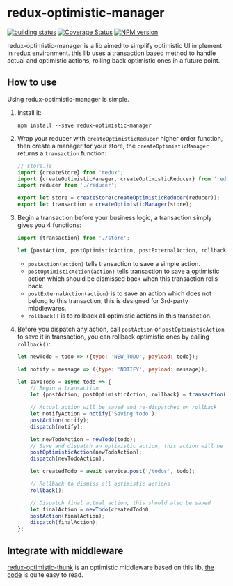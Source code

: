 # redux-optimistic-manager
[![building status](https://img.shields.io/travis/ecomfe/redux-optimistic-manager.svg?style=flat)](https://travis-ci.org/ecomfe/redux-optimistic-manager)
[![Coverage Status](https://img.shields.io/coveralls/ecomfe/redux-optimistic-manager.svg?style=flat)](https://coveralls.io/github/ecomfe/redux-optimistic-manager)
[![NPM version](https://img.shields.io/npm/v/redux-optimistic-manager.svg?style=flat)](https://www.npmjs.com/package/redux-optimistic-manager)

redux-optimistic-manager is a lib aimed to simplify optimistic UI implement in redux environment. this lib uses a transaction based method to handle actual and optimistic actions, rolling back optimistic ones in a future point.

## How to use

Using redux-optimistic-manager is simple.

1. Install it:

    ```shell
    npm install --save redux-optimistic-manager
    ```

2. Wrap your reducer with `createOptimisticReducer` higher order function, then create a manager for your store, the `createOptimisticManager` returns a `transaction` function:

    ```javascript
    // store.js
    import {createStore} from 'redux';
    import {createOptimisticManager, createOptimisticReducer} from 'redux-manager';
    import reducer from './reducer';

    export let store = createStore(createOptimisticReducer(reducer));
    export let transaction = createOptimisticManager(store);
    ```

3. Begin a transaction before your business logic, a transaction simply gives you 4 functions:

    ```javascript
    import {transaction} from './store';

    let {postAction, postOptimisticAction, postExternalAction, rollback} = transaction();
    ```

    - `postAction(action)` tells transaction to save a simple action.
    - `postOptimisticAction(action)` tells transaction to save a optimistic action which should be dismissed back when this transaction rolls back.
    - `postExternalAction(action)` is to save an action which does not belong to this transaction, this is designed for 3rd-party middlewares.
    - `rollback()` is to rollback all optimistic actions in this transaction.

4. Before you dispatch any action, call `postAction` or `postOptimisticAction` to save it in transaction, you can rollback optimistic ones by calling `rollback()`:

    ```javascript
    let newTodo = todo => ({type: 'NEW_TODO', payload: todo});

    let notify = message => ({type: 'NOTIFY', payload: message});

    let saveTodo = async todo => {
        // Begin a transaction
        let {postAction, postOptimisticAction, rollback} = transaction();

        // Actual action will be saved and re-dispatched on rollback
        let notifyAction = notify('Saving todo');
        postAction(notify);
        dispatch(notify);

        let newTodoAction = newTodo(todo);
        // Save and dispatch an optimistic action, this action will be dismissed on rollback
        postOptimisticAction(newTodoAction);
        dispatch(newTodoAction);

        let createdTodo = await service.post('/todos', todo);

        // Rollback to dismiss all optimistic actions
        rollback();

        // Dispatch final actual action, this should also be saved
        let finalAction = newTodo(createdTodo0;
        postAction(finalAction);
        dispatch(finalAction);
    };
    ```

## Integrate with middleware

[redux-optimistic-thunk](https://github.com/ecomfe/redux-optimistic-thunk) is an optimistic middleware based on this lib, [the code](https://github.com/ecomfe/redux-optimistic-thunk/blob/master/src/index.js) is quite easy to read.
